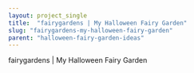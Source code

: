 ```yaml
---
layout: project_single
title:  "fairygardens | My Halloween Fairy Garden"
slug: "fairygardens-my-halloween-fairy-garden"
parent: "halloween-fairy-garden-ideas"
---
```

fairygardens | My Halloween Fairy Garden